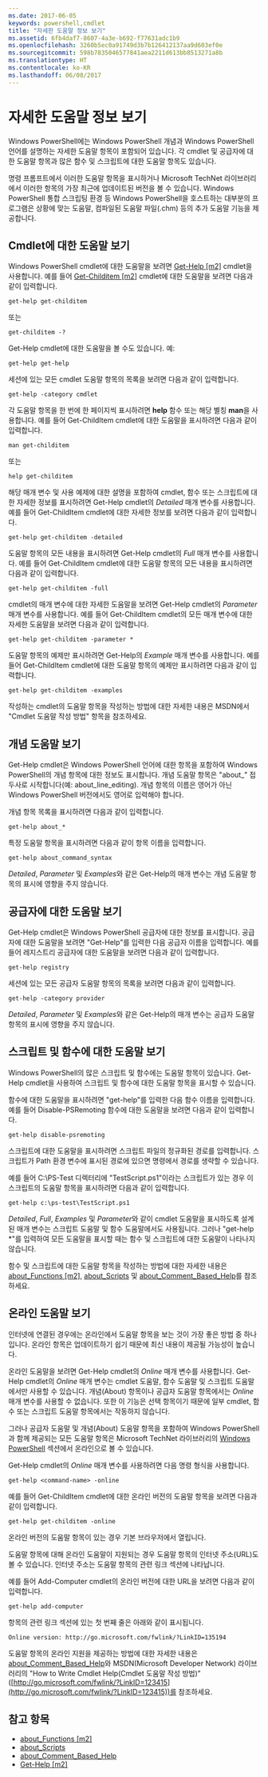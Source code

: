 ```yaml
---
ms.date: 2017-06-05
keywords: powershell,cmdlet
title: "자세한 도움말 정보 보기"
ms.assetid: 6fb4daf7-8607-4a3e-b692-f77631adc1b9
ms.openlocfilehash: 3260b5ec0a91749d3b7b126412137aa9d603ef0e
ms.sourcegitcommit: 598b7835046577841aea2211d613bb8513271a8b
ms.translationtype: HT
ms.contentlocale: ko-KR
ms.lasthandoff: 06/08/2017
---
```

# <a name="getting-detailed-help-information"></a>자세한 도움말 정보 보기
Windows PowerShell에는 Windows PowerShell 개념과 Windows PowerShell 언어를 설명하는 자세한 도움말 항목이 포함되어 있습니다. 각 cmdlet 및 공급자에 대한 도움말 항목과 많은 함수 및 스크립트에 대한 도움말 항목도 있습니다.

명령 프롬프트에서 이러한 도움말 항목을 표시하거나 Microsoft TechNet 라이브러리에서 이러한 항목의 가장 최근에 업데이트된 버전을 볼 수 있습니다. Windows PowerShell 통합 스크립팅 환경 등 Windows PowerShell을 호스트하는 대부분의 프로그램은 상황에 맞는 도움말, 컴파일된 도움말 파일(.chm) 등의 추가 도움말 기능을 제공합니다.

## <a name="getting-help-for-cmdlets"></a>Cmdlet에 대한 도움말 보기
Windows PowerShell cmdlet에 대한 도움말을 보려면 [Get-Help [m2]](https://technet.microsoft.com/en-us/library/2d7fe1b4-0025-4580-a911-d81922dd6cd2) cmdlet을 사용합니다. 예를 들어 [Get-Childitem [m2]](https://technet.microsoft.com/en-us/library/4b270d63-c995-45b8-b5b4-3f8887efbfcc) cmdlet에 대한 도움말을 보려면 다음과 같이 입력합니다.

```
get-help get-childitem
```

또는

```
get-childitem -?
```

Get-Help cmdlet에 대한 도움말을 볼 수도 있습니다. 예:

```
get-help get-help
```

세션에 있는 모든 cmdlet 도움말 항목의 목록을 보려면 다음과 같이 입력합니다.

```
get-help -category cmdlet
```

각 도움말 항목을 한 번에 한 페이지씩 표시하려면 **help** 함수 또는 해당 별칭 **man**을 사용합니다. 예를 들어 Get-ChildItem cmdlet에 대한 도움말을 표시하려면 다음과 같이 입력합니다.

```
man get-childitem
```

또는

```
help get-childitem
```

해당 매개 변수 및 사용 예제에 대한 설명을 포함하여 cmdlet, 함수 또는 스크립트에 대한 자세한 정보를 표시하려면 Get-Help cmdlet의 *Detailed* 매개 변수를 사용합니다. 예를 들어 Get-ChildItem cmdlet에 대한 자세한 정보를 보려면 다음과 같이 입력합니다.

```
get-help get-childitem -detailed
```

도움말 항목의 모든 내용을 표시하려면 Get-Help cmdlet의 *Full* 매개 변수를 사용합니다. 예를 들어 Get-ChildItem cmdlet에 대한 도움말 항목의 모든 내용을 표시하려면 다음과 같이 입력합니다.

```
get-help get-childitem -full
```

cmdlet의 매개 변수에 대한 자세한 도움말을 보려면 Get-Help cmdlet의 *Parameter* 매개 변수를 사용합니다. 예를 들어 Get-ChildItem cmdlet의 모든 매개 변수에 대한 자세한 도움말을 보려면 다음과 같이 입력합니다.

```
get-help get-childitem -parameter *
```

도움말 항목의 예제만 표시하려면 Get-Help의 *Example* 매개 변수를 사용합니다. 예를 들어 Get-ChildItem cmdlet에 대한 도움말 항목의 예제만 표시하려면 다음과 같이 입력합니다.

```
get-help get-childitem -examples
```

작성하는 cmdlet의 도움말 항목을 작성하는 방법에 대한 자세한 내용은 MSDN에서 "Cmdlet 도움말 작성 방법" 항목을 참조하세요.

## <a name="getting-conceptual-help"></a>개념 도움말 보기
Get-Help cmdlet은 Windows PowerShell 언어에 대한 항목을 포함하여 Windows PowerShell의 개념 항목에 대한 정보도 표시합니다. 개념 도움말 항목은 "about_" 접두사로 시작합니다(예: about_line_editing). 개념 항목의 이름은 영어가 아닌 Windows PowerShell 버전에서도 영어로 입력해야 합니다.

개념 항목 목록을 표시하려면 다음과 같이 입력합니다.

```
get-help about_*
```

특정 도움말 항목을 표시하려면 다음과 같이 항목 이름을 입력합니다.

```
get-help about_command_syntax
```

*Detailed*, *Parameter* 및 *Examples*와 같은 Get-Help의 매개 변수는 개념 도움말 항목의 표시에 영향을 주지 않습니다.

## <a name="getting-help-about-providers"></a>공급자에 대한 도움말 보기
Get-Help cmdlet은 Windows PowerShell 공급자에 대한 정보를 표시합니다. 공급자에 대한 도움말을 보려면 "Get-Help"를 입력한 다음 공급자 이름을 입력합니다. 예를 들어 레지스트리 공급자에 대한 도움말을 보려면 다음과 같이 입력합니다.

```
get-help registry
```

세션에 있는 모든 공급자 도움말 항목의 목록을 보려면 다음과 같이 입력합니다.

```
get-help -category provider
```

*Detailed*, *Parameter* 및 *Examples*와 같은 Get-Help의 매개 변수는 공급자 도움말 항목의 표시에 영향을 주지 않습니다.

## <a name="getting-help-about-scripts-and-functions"></a>스크립트 및 함수에 대한 도움말 보기
Windows PowerShell의 많은 스크립트 및 함수에는 도움말 항목이 있습니다. Get-Help cmdlet을 사용하여 스크립트 및 함수에 대한 도움말 항목을 표시할 수 있습니다.

함수에 대한 도움말을 표시하려면 "get-help"를 입력한 다음 함수 이름을 입력합니다. 예를 들어 Disable-PSRemoting 함수에 대한 도움말을 보려면 다음과 같이 입력합니다.

```
get-help disable-psremoting
```

스크립트에 대한 도움말을 표시하려면 스크립트 파일의 정규화된 경로를 입력합니다. 스크립트가 Path 환경 변수에 표시된 경로에 있으면 명령에서 경로를 생략할 수 있습니다.

예를 들어 C:\\PS-Test 디렉터리에 "TestScript.ps1"이라는 스크립트가 있는 경우 이 스크립트의 도움말 항목을 표시하려면 다음과 같이 입력합니다.

```
get-help c:\ps-test\TestScript.ps1
```

*Detailed*, *Full*, *Examples* 및 *Parameter*와 같이 cmdlet 도움말을 표시하도록 설계된 매개 변수는 스크립트 도움말 및 함수 도움말에서도 사용됩니다. 그러나 "get-help \*"를 입력하여 모든 도움말을 표시할 때는 함수 및 스크립트에 대한 도움말이 나타나지 않습니다.

함수 및 스크립트에 대한 도움말 항목을 작성하는 방법에 대한 자세한 내용은 [about_Functions [m2]](https://technet.microsoft.com/en-us/library/61d40692-5300-4de9-a9b5-bae31815e105), [about_Scripts](https://technet.microsoft.com/en-us/library/7dc08334-dcfe-450b-b949-0554855623af) 및 [about_Comment_Based_Help](https://technet.microsoft.com/en-us/library/99a81ccc-21a0-49ec-a1b3-9efe2b4c0bbf)를 참조하세요.

## <a name="getting-help-online"></a>온라인 도움말 보기
인터넷에 연결된 경우에는 온라인에서 도움말 항목을 보는 것이 가장 좋은 방법 중 하나입니다. 온라인 항목은 업데이트하기 쉽기 때문에 최신 내용이 제공될 가능성이 높습니다.

온라인 도움말을 보려면 Get-Help cmdlet의 *Online* 매개 변수를 사용합니다. Get-Help cmdlet의 *Online* 매개 변수는 cmdlet 도움말, 함수 도움말 및 스크립트 도움말에서만 사용할 수 있습니다. 개념(About) 항목이나 공급자 도움말 항목에서는 *Online* 매개 변수를 사용할 수 없습니다. 또한 이 기능은 선택 항목이기 때문에 일부 cmdlet, 함수 또는 스크립트 도움말 항목에서는 작동하지 않습니다.

그러나 공급자 도움말 및 개념(About) 도움말 항목을 포함하여 Windows PowerShell과 함께 제공되는 모든 도움말 항목은 Microsoft TechNet 라이브러리의 [Windows PowerShell](http://go.microsoft.com/fwlink/?LinkID=107116) 섹션에서 온라인으로 볼 수 있습니다.

Get-Help cmdlet의 *Online* 매개 변수를 사용하려면 다음 명령 형식을 사용합니다.

```
get-help <command-name> -online
```

예를 들어 Get-ChildItem cmdlet에 대한 온라인 버전의 도움말 항목을 보려면 다음과 같이 입력합니다.

```
get-help get-childitem -online
```

온라인 버전의 도움말 항목이 있는 경우 기본 브라우저에서 열립니다.

도움말 항목에 대해 온라인 도움말이 지원되는 경우 도움말 항목의 인터넷 주소(URL)도 볼 수 있습니다. 인터넷 주소는 도움말 항목의 관련 링크 섹션에 나타납니다.

예를 들어 Add-Computer cmdlet의 온라인 버전에 대한 URL을 보려면 다음과 같이 입력합니다.

```
get-help add-computer
```

항목의 관련 링크 섹션에 있는 첫 번째 줄은 아래와 같이 표시됩니다.

```
Online version: http://go.microsoft.com/fwlink/?LinkID=135194
```

도움말 항목의 온라인 지원을 제공하는 방법에 대한 자세한 내용은 [about_Comment_Based_Help](https://technet.microsoft.com/en-us/library/99a81ccc-21a0-49ec-a1b3-9efe2b4c0bbf)와 MSDN(Microsoft Developer Network) 라이브러리의 "How to Write Cmdlet Help(Cmdlet 도움말 작성 방법)"([http://go.microsoft.com/fwlink/?LinkID=123415](http://go.microsoft.com/fwlink/?LinkID=123415))를 참조하세요.

## <a name="see-also"></a>참고 항목
- [about_Functions [m2]](https://technet.microsoft.com/en-us/library/61d40692-5300-4de9-a9b5-bae31815e105)
- [about_Scripts](https://technet.microsoft.com/en-us/library/7dc08334-dcfe-450b-b949-0554855623af)
- [about_Comment_Based_Help](https://technet.microsoft.com/en-us/library/99a81ccc-21a0-49ec-a1b3-9efe2b4c0bbf)
- [Get-Help [m2]](https://technet.microsoft.com/en-us/library/2d7fe1b4-0025-4580-a911-d81922dd6cd2)


